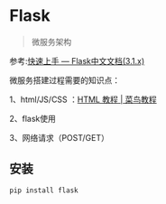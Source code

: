 # Flask

> 微服务架构

参考:[快速上手 — Flask中文文档(3.1.x)](https://dormousehole.readthedocs.io/en/latest/quickstart.html#id10)



微服务搭建过程需要的知识点：

1、html/JS/CSS ：[HTML 教程 | 菜鸟教程](https://www.runoob.com/html/html-tutorial.html)

2、flask使用

3、网络请求（POST/GET） 



## 安装

```
pip install flask
```





